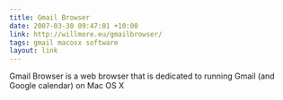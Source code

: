 ```yaml
---
title: Gmail Browser
date: 2007-03-30 09:47:01 +10:00
link: http://willmore.eu/gmailbrowser/
tags: gmail macosx software
layout: link
---
```

Gmail Browser is a web browser that is dedicated to running Gmail (and Google calendar) on Mac OS X
